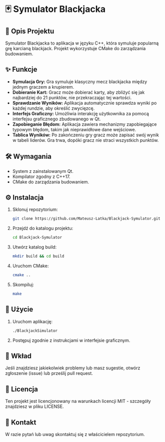 # 🃏 Symulator Blackjacka

## 📜 Opis Projektu

Symulator Blackjacka to aplikacja w języku C++, która symuluje popularną grę karcianą blackjack. Projekt wykorzystuje CMake do zarządzania budowaniem.

## ✨ Funkcje

- **Symulacja Gry:** Gra symuluje klasyczny mecz blackjacka między jednym graczem a krupierem.  
- **Dobieranie Kart:** Gracz może dobierać karty, aby zbliżyć się jak najbardziej do 21 punktów, nie przekraczając tej wartości.  
- **Sprawdzanie Wyników:** Aplikacja automatycznie sprawdza wyniki po każdej rundzie, aby określić zwycięzcę.  
- **Interfejs Graficzny:** Umożliwia interakcję użytkownika za pomocą interfejsu graficznego zbudowanego w Qt.  
- **Zapobieganie Błędom:** Aplikacja zawiera mechanizmy zapobiegające typowym błędom, takim jak nieprawidłowe dane wejściowe.  
- **Tablica Wyników:** Po zakończeniu gry gracz może zapisać swój wynik w tabeli liderów. Gra trwa, dopóki gracz nie straci wszystkich punktów.  

## 🛠️ Wymagania

- System z zainstalowanym Qt.
- Kompilator zgodny z C++17.
- CMake do zarządzania budowaniem.

## ⚙️ Instalacja

1. Sklonuj repozytorium:
   ```bash
   git clone https://github.com/Mateusz-Latka/Blackjack-Symulator.git
   ```
2. Przejdź do katalogu projektu:
   ```bash
   cd Blackjack-Symulator
   ```
3. Utwórz katalog build:
   ```bash
   mkdir build && cd build
   ```
4. Uruchom CMake:
   ```bash
   cmake ..
   ```
5. Skompiluj:
   ```bash
   make
   ```

## 📖 Użycie

1. Uruchom aplikację:
   ```bash
   ./BlackjackSimulator
   ```

2. Postępuj zgodnie z instrukcjami w interfejsie graficznym.

## 🙌 Wkład

Jeśli znajdziesz jakiekolwiek problemy lub masz sugestie, otwórz zgłoszenie (issue) lub prześlij pull request.

## 📜 Licencja

Ten projekt jest licencjonowany na warunkach licencji MIT - szczegóły znajdziesz w pliku LICENSE.

## 📧 Kontakt

W razie pytań lub uwag skontaktuj się z właścicielem repozytorium.
